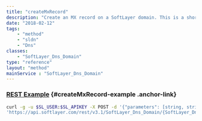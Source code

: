 ```yaml
---
title: "createMxRecord"
description: "Create an MX record on a SoftLayer domain. This is a shortcut method, meant to take the work out of creating a SoftLayer_Dns_Domain_ResourceRecord if you already have a domain record available. MX records are created with a default priority of 10. createMxRecord returns the newly created SoftLayer_Dns_Domain_ResourceRecord_MxType. "
date: "2018-02-12"
tags:
    - "method"
    - "sldn"
    - "Dns"
classes:
    - "SoftLayer_Dns_Domain"
type: "reference"
layout: "method"
mainService : "SoftLayer_Dns_Domain"
---
```


### [REST Example](#createMxRecord-example) <a href="/article/rest/"><i class="fas fa-question"></i></a> {#createMxRecord-example .anchor-link} 
```bash
curl -g -u $SL_USER:$SL_APIKEY -X POST -d '{"parameters": [string, string, int, int]}' \
'https://api.softlayer.com/rest/v3.1/SoftLayer_Dns_Domain/{SoftLayer_Dns_DomainID}/createMxRecord'
```
